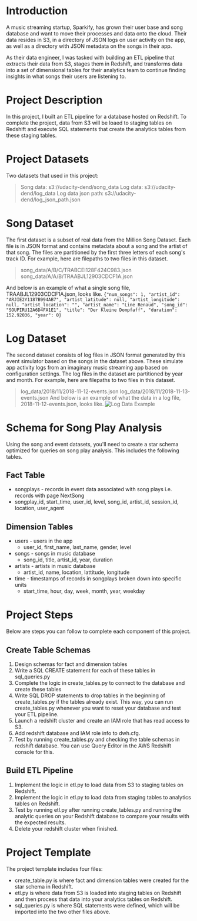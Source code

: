 # Introduction
A music streaming startup, Sparkify, has grown their user base and song database and want to move their processes and data onto the cloud. Their data resides in S3, in a directory of JSON logs on user activity on the app, as well as a directory with JSON metadata on the songs in their app.

As their data engineer, I was tasked with building an ETL pipeline that extracts their data from S3, stages them in Redshift, and transforms data into a set of dimensional tables for their analytics team to continue finding insights in what songs their users are listening to. 

# Project Description
In this project, I built an ETL pipeline for a database hosted on Redshift. To complete the project, data from S3 will be loaed to staging tables on Redshift and execute SQL statements that create the analytics tables from these staging tables.

# Project Datasets
Two datasets that used in this project:
> Song data: s3://udacity-dend/song_data
> Log data: s3://udacity-dend/log_data
Log data json path: s3://udacity-dend/log_json_path.json

# Song Dataset
The first dataset is a subset of real data from the Million Song Dataset. Each file is in JSON format and contains metadata about a song and the artist of that song. The files are partitioned by the first three letters of each song's track ID. For example, here are filepaths to two files in this dataset.
> song_data/A/B/C/TRABCEI128F424C983.json
> song_data/A/A/B/TRAABJL12903CDCF1A.json

And below is an example of what a single song file, TRAABJL12903CDCF1A.json, looks like.
`{"num_songs": 1, "artist_id": "ARJIE2Y1187B994AB7", "artist_latitude": null, "artist_longitude": null, "artist_location": "", "artist_name": "Line Renaud", "song_id": "SOUPIRU12A6D4FA1E1", "title": "Der Kleine Dompfaff", "duration": 152.92036, "year": 0}`

# Log Dataset
The second dataset consists of log files in JSON format generated by this event simulator based on the songs in the dataset above. These simulate app activity logs from an imaginary music streaming app based on configuration settings.
The log files in the dataset are partitioned by year and month. For example, here are filepaths to two files in this dataset.
> log_data/2018/11/2018-11-12-events.json
> log_data/2018/11/2018-11-13-events.json
And below is an example of what the data in a log file, 2018-11-12-events.json, looks like.
![Log Data Example](/img/LogDataExample.png "Log Data Example")

# Schema for Song Play Analysis
Using the song and event datasets, you'll need to create a star schema optimized for queries on song play analysis. This includes the following tables.
## Fact Table
- songplays - records in event data associated with song plays i.e. records with page NextSong
- songplay_id, start_time, user_id, level, song_id, artist_id, session_id, location, user_agent
## Dimension Tables
- users - users in the app
    - user_id, first_name, last_name, gender, level
- songs - songs in music database
    - song_id, title, artist_id, year, duration
- artists - artists in music database
    - artist_id, name, location, lattitude, longitude
- time - timestamps of records in songplays broken down into specific units
    - start_time, hour, day, week, month, year, weekday

# Project Steps
Below are steps you can follow to complete each component of this project.
## Create Table Schemas
1. Design schemas for fact and dimension tables
2. Write a SQL CREATE statement for each of these tables in sql_queries.py
3. Complete the logic in create_tables.py to connect to the database and create these tables
4. Write SQL DROP statements to drop tables in the beginning of create_tables.py if the tables already exist. This way, you can run create_tables.py whenever you want to reset your database and test your ETL pipeline.
5. Launch a redshift cluster and create an IAM role that has read access to S3.
6. Add redshift database and IAM role info to dwh.cfg.
7. Test by running create_tables.py and checking the table schemas in redshift database. You can use Query Editor in the AWS Redshift console for this.
## Build ETL Pipeline
1. Implement the logic in etl.py to load data from S3 to staging tables on Redshift.
2. Implement the logic in etl.py to load data from staging tables to analytics tables on Redshift.
3. Test by running etl.py after running create_tables.py and running the analytic queries on your Redshift database to compare your results with the expected results.
4. Delete your redshift cluster when finished.

# Project Template
The project template includes four files:
- create_table.py is where fact and dimension tables were created for the star schema in Redshift.
- etl.py is where data from S3 is loaded into staging tables on Redshift and then process that data into your analytics tables on Redshift.
- sql_queries.py is where SQL statements were defined, which will be imported into the two other files above.